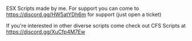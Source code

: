 ESX Scripts made by me. For support you can come to https://discord.gg/HW5atYDh6m for support (just open a ticket)

If you're interested in other diverse scripts come check out CFS Scripts at https://discord.gg/XuCfp4M7Ew